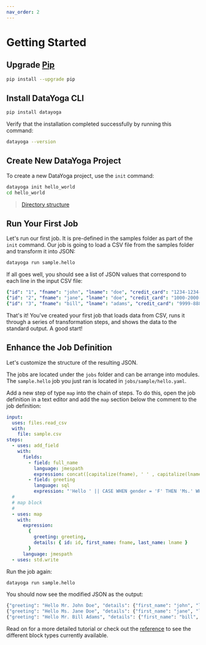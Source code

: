 ```yaml
---
nav_order: 2
---
```


# Getting Started

## Upgrade [Pip](https://pypi.org/project/pip/)

```bash
pip install --upgrade pip
```

## Install DataYoga CLI

```bash
pip install datayoga
```

Verify that the installation completed successfully by running this command:

```bash
datayoga --version
```

## Create New DataYoga Project

To create a new DataYoga project, use the `init` command:

```bash
datayoga init hello_world
cd hello_world
```

> [Directory structure](directory-structure.md)

## Run Your First Job

Let's run our first job. It is pre-defined in the samples folder as part of the `init` command. Our job is going to load a CSV file from the samples folder and transform it into JSON:

```bash
datayoga run sample.hello
```

If all goes well, you should see a list of JSON values that correspond to each line in the input CSV file:

```yaml
{"id": "1", "fname": "john", "lname": "doe", "credit_card": "1234-1234-1234-1234", "country_code": "972", "country_name": "israel", "gender": "M", "full_name": "John Doe", "greeting": "Hello Mr. John Doe"}
{"id": "2", "fname": "jane", "lname": "doe", "credit_card": "1000-2000-3000-4000", "country_code": "972", "country_name": "israel", "gender": "F", "full_name": "Jane Doe", "greeting": "Hello Ms. Jane Doe"}
{"id": "3", "fname": "bill", "lname": "adams", "credit_card": "9999-8888-7777-666", "country_code": "1", "country_name": "usa", "gender": "M", "full_name": "Bill Adams", "greeting": "Hello Mr. Bill Adams"}
```

That's it! You've created your first job that loads data from CSV, runs it through a series of transformation steps, and shows the data to the standard output. A good start!

## Enhance the Job Definition

Let's customize the structure of the resulting JSON.

The jobs are located under the `jobs` folder and can be arrange into modules. The `sample.hello` job you just ran is located in `jobs/sample/hello.yaml`.

Add a new step of type `map` into the chain of steps. To do this, open the job definition in a text editor and add the `map` section below the comment to the job definition:

```yaml
input:
  uses: files.read_csv
  with:
    file: sample.csv
steps:
  - uses: add_field
    with:
      fields:
        - field: full_name
          language: jmespath
          expression: concat([capitalize(fname), ' ' , capitalize(lname)])
        - field: greeting
          language: sql
          expression: "'Hello ' || CASE WHEN gender = 'F' THEN 'Ms.' WHEN gender = 'M' THEN 'Mr.' ELSE 'N/A' END || ' ' || full_name"
  #
  # map block
  #
  - uses: map
    with:
      expression:
        {
          greeting: greeting,
          details: { id: id, first_name: fname, last_name: lname }
        }
      language: jmespath
  - uses: std.write
```

Run the job again:

```bash
datayoga run sample.hello
```

You should now see the modified JSON as the output:

```bash
{"greeting": "Hello Mr. John Doe", "details": {"first_name": "john", "last_name": "doe"}}
{"greeting": "Hello Ms. Jane Doe", "details": {"first_name": "jane", "last_name": "doe"}}
{"greeting": "Hello Mr. Bill Adams", "details": {"first_name": "bill", "last_name": "adams"}}
```

Read on for a more detailed tutorial or check out the [reference](reference/blocks.md) to see the different block types currently available.
